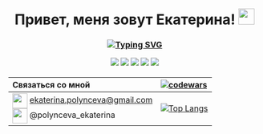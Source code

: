 <h1 align="center">Привет, меня зовут Екатерина!
<img src="https://github.com/blackcater/blackcater/raw/main/images/Hi.gif" height="32"/></h1>
<h3 align="center"><a href="https://git.io/typing-svg"><img src="https://readme-typing-svg.demolab.com?font=Times+New+Roman&pause=1000&color=000000&background=FFFFFF00&center=true&vCenter=true&width=420&height=40&lines=%D0%9D%D0%B0%D1%87%D0%B8%D0%BD%D0%B0%D1%8E%D1%89%D0%B8%D0%B9+frontend-%D1%80%D0%B0%D0%B7%D1%80%D0%B0%D0%B1%D0%BE%D1%82%D1%87%D0%B8%D0%BA;%D0%98%D1%89%D1%83+%D1%80%D0%B0%D0%B1%D0%BE%D1%82%D1%83+%D0%B8%D0%BB%D0%B8+%D1%81%D1%82%D0%B0%D0%B6%D0%B8%D1%80%D0%BE%D0%B2%D0%BA%D1%83;%D0%A3%D1%87%D1%83%D1%81%D1%8C+%D0%B2+%D0%AF.%D0%9F%D1%80%D0%B0%D0%BA%D1%82%D0%B8%D0%BA%D1%83%D0%BC%D0%B5" alt="Typing SVG" /></a>
</h3>

<div align="center">
<img src="https://img.shields.io/badge/html5-%23E34F26.svg?style=for-the-badge&logo=html5&logoColor=white"> <img src="https://img.shields.io/badge/css3-%231572B6.svg?style=for-the-badge&logo=css3&logoColor=white"> <img src="https://img.shields.io/badge/javascript-%23323330.svg?style=for-the-badge&logo=javascript&logoColor=%23F7DF1E"> <img src="https://img.shields.io/badge/git-%23F05033.svg?style=for-the-badge&logo=git&logoColor=white"> <img src="https://img.shields.io/badge/react-%2320232a.svg?style=for-the-badge&logo=react&logoColor=%2361DAFB">
</div>

####

<div align="center">
  
  
| Связаться со мной |[![codewars](https://www.codewars.com/users/polynceva-es/badges/small)](https://www.codewars.com/users/polynceva-es)  |
|:----------------|:---------|
| <img align="center" src="https://cdn-icons-png.flaticon.com/128/4767/4767983.png" width="30px" height="30px"> ekaterina.polynceva@gmail.com <br><img align="center" src="https://cdn-icons-png.flaticon.com/128/4767/4767993.png" width="30px" height="30px"> @polynceva_ekaterina| [![Top Langs](https://github-readme-stats.vercel.app/api/top-langs/?username=polynceva-es&layout=compact)](https://github.com/polynceva-es/github-readme-stats)|
 </div> 
